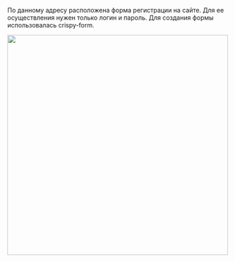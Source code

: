 По данному адресу расположена форма регистрации на сайте.
Для ее осуществления нужен только логин и пароль.
Для создания формы использовалась crispy-form.

<img style="height:500px" src="../images/signup.JPG">
